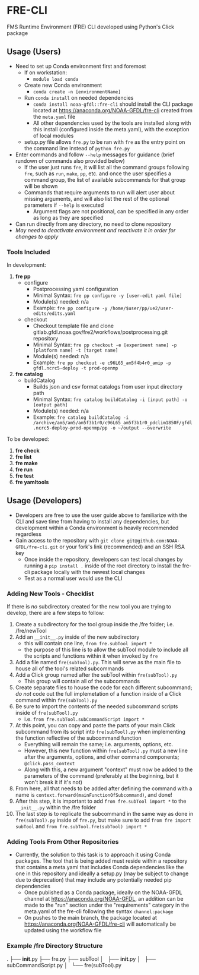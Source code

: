 # **FRE-CLI**

FMS Runtime Environment (FRE) CLI developed using Python's Click package

## **Usage (Users)**

* Need to set up Conda environment first and foremost
    - If on workstation:
        - `module load conda`
    - Create new Conda environment
        - `conda create -n [environmentName]`
    - Run `conda install` on needed dependencies
        - `conda install noaa-gfdl::fre-cli` should install the CLI package located at https://anaconda.org/NOAA-GFDL/fre-cli created from the `meta.yaml` file
        - All other dependencies used by the tools are installed along with this install (configured inside the meta.yaml), with the exception of local modules
    - setup.py file allows `fre.py` to be ran with `fre` as the entry point on the command line instead of `python fre.py`
* Enter commands and follow `--help` messages for guidance (brief rundown of commands also provided below)
    - If the user just runs `fre`, it will list all the command groups following `fre`, such as `run`, `make`, `pp`, etc. and once the user specifies a command group, the list of available subcommands for that group will be shown 
    - Commands that require arguments to run will alert user about missing arguments, and will also list the rest of the optional parameters if `--help` is executed
        - Argument flags are not positional, can be specified in any order as long as they are specified
* Can run directly from any directory, no need to clone repository
* *May need to deactivate environment and reactivate it in order for changes to apply*

### **Tools Included**

In development:
1)  **fre pp**
    - configure
        - Postprocessing yaml configuration
        - Minimal Syntax: `fre pp configure -y [user-edit yaml file]`
        - Module(s) needed: n/a
        - Example: `fre pp configure -y /home/$user/pp/ue2/user-edits/edits.yaml`
    - checkout
        - Checkout template file and clone gitlab.gfdl.noaa.gov/fre2/workflows/postprocessing.git repository 
        - Minimal Syntax: `fre pp checkout -e [experiment name] -p [platform name] -t [target name]`
        - Module(s) needed: n/a
        - Example: `fre pp checkout -e c96L65_am5f4b4r0_amip -p gfdl.ncrc5-deploy -t prod-openmp`
2)  **fre catalog**
    - buildCatalog
        - Builds json and csv format catalogs from user input directory path
        - Minimal Syntax: `fre catalog buildCatalog -i [input path] -o [output path]`
        - Module(s) needed: n/a
        - Example: `fre catalog buildCatalog -i /archive/am5/am5/am5f3b1r0/c96L65_am5f3b1r0_pdclim1850F/gfdl.ncrc5-deploy-prod-openmp/pp -o ~/output --overwrite`

To be developed:
1.  **fre check**
2.  **fre list**
3.  **fre make**
4.  **fre run**
5.  **fre test**
6.  **fre yamltools**

## **Usage (Developers)**

* Developers are free to use the user guide above to familiarize with the CLI and save time from having to install any dependencies, but development within a Conda environment is heavily recommended regardless
* Gain access to the repository with `git clone git@github.com:NOAA-GFDL/fre-cli.git` or your fork's link (recommended) and an SSH RSA key
    - Once inside the repository, developers can test local changes by running a `pip install .` inside of the root directory to install the fre-cli package locally with the newest local changes
    - Test as a normal user would use the CLI
 
### **Adding New Tools - Checklist**

If there is *no* subdirectory created for the new tool you are trying to develop, there are a few steps to follow:

  1. Create a subdirectory for the tool group inside the /fre folder; i.e. /fre/newTool
  2. Add an `__init__.py` inside of the new subdirectory
      - this will contain one line, `from fre.subTool import *`
      - the purpose of this line is to allow the subTool module to include all the scripts and functions within it when invoked by `fre`
  3. Add a file named `fre(subTool).py`. This will serve as the main file to house all of the tool's related subcommands
  4. Add a Click group named after the subTool within `fre(subTool).py`
      - This group will contain all of the subcommands
  5. Create separate files to house the code for each different subcommand; *do not* code out the full implemetation of a function inside of a Click command within `fre(subTool).py`
  6. Be sure to import the contents of the needed subcommand scripts inside of `fre(subTool).py`
      - i.e. `from fre.subTool.subCommandScript import *`
  7. At this point, you can copy and paste the parts of your main Click subcommand from its script into `fre(subTool).py` when implementing the function reflective of the subcommand function
      - Everything will remain the same; i.e. arguments, options, etc.
      - However, this new function within `fre(subTool).py` must a new line after the arguments, options, and other command components; `@click.pass_context`
      - Along with this, a new argument "context" must now be added to the parameters of the command (preferably at the beginning, but it won't break it if it's not)
  8. From here, all that needs to be added after defining the command with a name is `context.forward(mainFunctionOfSubcommand)`, and done!
  9. After this step, it is important to add `from fre.subTool import *` to the `__init__.py` within the /fre folder
  10. The last step is to replicate the subcommand in the same way as done in `fre(subTool).py` inside of `fre.py`, but make sure to add `from fre import subTool` and `from fre.subTool.fre(subTool) import * ` 
 
### **Adding Tools From Other Repositories**

* Currently, the solution to this task is to approach it using Conda packages. The tool that is being added must reside within a repository that contains a meta.yaml that includes Conda dependencies like the one in this repository and ideally a setup.py (may be subject to change due to deprecation) that may include any potentially needed pip dependencies
    - Once published as a Conda package, ideally on the NOAA-GFDL channel at https://anaconda.org/NOAA-GFDL, an addition can be made to the "run" section under the "requirements" category in the meta.yaml of the fre-cli following the syntax `channel:package`
    - On pushes to the main branch, the package located at https://anaconda.org/NOAA-GFDL/fre-cli will automatically be updated using the workflow file

 ### **Example /fre Directory Structure**
.
├── __init__.py
├── fre.py
├── subTool
│   ├── __init__.py
│   ├── subCommandScript.py
│   └── fre(subTool).py

